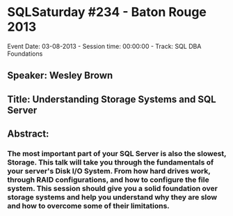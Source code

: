 # SQLSaturday #234 - Baton Rouge 2013
Event Date: 03-08-2013 - Session time: 00:00:00 - Track: SQL DBA Foundations
## Speaker: Wesley Brown
## Title: Understanding Storage Systems and SQL Server 
## Abstract:
### The most important part of your SQL Server is also the slowest, Storage. This talk will take you through the fundamentals of your server's Disk I/O System. From how hard drives work, through RAID configurations, and how to configure the file system. This session should give you a solid foundation over storage systems and help you understand why they are slow and how to overcome some of their limitations.
